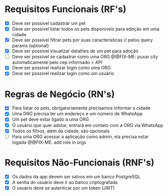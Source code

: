 <!-- FindAFriend API -->
# Requisitos Funcionais (RF's)

- [x] Deve ser possível cadastrar um pet
- [x] Deve ser possível listar todos os pets disponíveis para adoção em uma cidade
- [x] Deve ser possível filtrar pets por suas características // pelos query params (optional)
- [x] Deve ser possível visualizar detalhes de um pet para adoção
- [ ] Deve ser possível se cadastrar como uma ORG @@FIX-ME: puxar city automaticamente pelo cep informado > API
- [x] Deve ser possível realizar login como uma ORG
- [x] Deve ser possível realizar login como um usuário

# Regras de Negócio (RN's)

- [x] Para listar os pets, obrigatoriamente precisamos informar a cidade
- [x] Uma ORG precisa ter um endereço e um número de WhatsApp
- [x] Um pet deve estar ligado a uma ORG
- [x] O usuário que quer adotar, entrará em contato com a ORG via WhatsApp
- [x] Todos os filtros, além da cidade, são opcionais
- [ ] Para uma ORG acessar a aplicação como admin, ela precisa estar logada @@FIX-ME: add role in orgs

# Requisitos Não-Funcionais (RNF's)

- [x] Os dados da app devem ser salvos em um banco PostgreSQL
- [x] A senha do usuário deve ir ao banco criptografada
- [x] O usuário deve se autenticar por um token (JWT)
